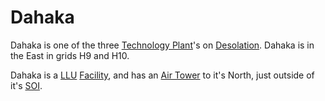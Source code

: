 # Dahaka

Dahaka is one of the three
[Technology Plant](../locations/Technology_Plant.md)'s on
[Desolation](../locations/Oshur.md#Desolation). Dahaka is in the East in grids
H9 and H10.

Dahaka is a [LLU](../terminology/Lattice_Logic_Unit.md)
[Facility](../locations/Facilities.md), and has an
[Air Tower](../locations/Air_tower.md) to it's North, just outside of it's
[SOI](../locations/Sphere_of_Influence.md).

